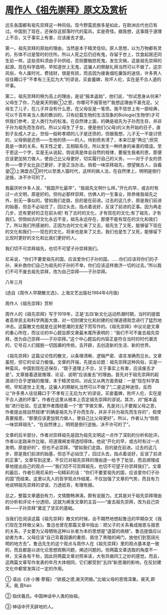 # [周作人《祖先崇拜》原文及赏析](https://www.vrrw.net/wx/9204.html)

远东各国都有祖先崇拜这一种风俗。现今野蛮民族多是如此，在欧洲古代也已有过。中国到了现在，还保存这部落时代的蛮风，实是奇怪。据我想，这事既于道理上不合，又于事实上有害，应该废去才是。

第一，祖先崇拜的原始的理由，当然是本于精灵信仰。原人思想，以为万物都有灵的，形体不过是暂时的住所。所以人死之后仍旧有鬼，存留于世上，饮食起居还同生前一样。这些资料须由子孙供给，否则要触怒死鬼，发生灾祸，这是祖先崇拜的起源。现在科学昌明，早知道世上无鬼，这骗人的祭献礼拜当然可以不做了。这宗风俗，令人废时光，费钱财，很是有损，而且因为接香烟吃羹饭的迷信，许多男人往往藉口于“不孝有三无后为大”的谬说，买妾蓄婢，败坏人伦，实在是不合人道的坏事。



第二，祖先崇拜的稍为高上的理由，是说“报本返始”，他们说，“你试思身从何来? 父母生了你，乃是昊天罔极①之恩，你哪可不报答他?”我想这理由不甚充足。父母生了儿子，在儿子并没有什么恩，在父母反是一笔债。我不信世上有一部经典，可以千百年来当人类的教训的，只有纪载生物的生活现象的Biologie(生物学)才可供我们参考，定人类行为的标准。在自然律上面，的确是祖先为子孙而生存，并非子孙为祖先而生存的。所以父母生了子女，便是他们(父母)的义务开始的日子，直到子女成人才止。世俗一般称孝顺的儿子是还债的，但据我想，儿子无一不是讨债的，父母倒是还债——生他的债——的人。待到债务清了，本来已是“两讫”;但究竟是一体的关系，有天性之爱，互相联系住，所以发生一种终身的亲善的情谊。至于恩这一个字，实是无从说起，倘说真是体会自然的规律，要报生我者的恩，那便应该更加努力做人，使自己比父母更好，切实履行自己的义务，——对于子女的债务——使子女比自己更好，才是正当办法。倘若一味崇拜祖先，想望做古人，自羲皇②上溯盘古③时代以至类人猿时代，这样的做人法，在自然律上，明明是倒行逆施，决不许可的了。

我最厌听许多人说，“我国开化最早”，“我祖先文明什么样。”开化的早，或古时有过一点文明，原是好的。但何必那样崇拜，仿佛人的一生事业，除恭维我祖先之外，别无一事似的。譬如我们走路，目的是在前进。过去的这几步，原是我们前进的始基，但总不必站住了，回过头去，指点着说好，反误了前进的正事。因为再走几步，还有更好的正在前头呢! 有了古时的文化，才有现在的文化;有了祖先，才有我们。但倘如古时文化永远不变，祖先永远存在，那便不能有现在的文化和我们了。所以我们所感谢的，正因为古时文化来了又去，祖先生了又死，能够留下现在的文化和我们——现在的文化，将来也是来了又去，我们也是生了又死，能够留下比现时更好的文化和比我们更好的人。

我们切不可崇拜祖先，也切不可望子孙崇拜我们。

尼采说，“你们不要爱祖先的国，应该爱你们子孙的国。……你们应该将你们的子孙，来补救你们自己为祖先的子孙的不幸。你们应该这样救济一切的过去。”所以我们不可不废去祖先崇拜，改为自己崇拜——子孙崇拜。

八年三月

(选自《周作人早期散文选》，上海文艺出版社1984年4月版)

周作人《祖先崇拜》赏析

周作人的《祖先崇拜》写于1919年，正是‘五四’新文化运动热潮时期，当时的提倡者高举民主和科学两面大旗，对一切封建文化和封建的伦理道德观念进行了猛烈地冲击。这篇散文也就是在这种思潮的支配下而写作的。《祖先崇拜》中议论是文章的重心所在，而议论的中心题旨即文章最末尾所表明的：“我们不可不废去祖先崇拜，改为自己崇拜——子孙崇拜。”这个中心题旨的内容正是符合当时的时代潮流的，它号召人们摆脱一切因袭的传统，去开辟，去创造新的生活、新的世界。

《祖先崇拜》这篇议论性的散文，以条理清晰、逻辑严密、语言准确而见长。文章虽短，但它的论证力极强。文章的开端，先提出论题：祖先崇拜这种风俗，实是一种蛮风，中国到现在还保存，“既于道理上不合，又于事实上有害，应该废去才是”。文章接着逐层推理、论证、说明“应该废去”的理由。首先对于祖先崇拜的起源进行合乎逻辑的推理，本于精灵信仰。对此又从两方面责疑：一是“现在科学昌明，早知道世上无鬼，这骗人的祭献礼当然可以不做了”;二是这种迷信，反而让“许多男人往往藉口于‘不孝有三无后为大’的谬说，买妾蓄婢，败坏人伦，实在是不合人道的坏事”。作者在这里从根本上否定祖先崇拜的谬说。其次，对“报本返始”进行批驳。在这里作者围绕着一个“恩”字做文章。先是对儿子要报父母之恩，作者提出按自然规律“的确是祖先为子孙而生存，并非子孙为祖先而生存的”，假使真要报恩，“那便应该更加努力做人，使自己比父母更好”。所以，作者认为“倘若一味崇拜祖先”，“在自然律上，明明是倒行逆施，决不许可的了”。

文章的后半部分，作者对崇拜祖先是因为祖先文明这一点作了深刻的分析和批评。作者以走路来作比喻，将道理阐发得透彻得体。他说“开化的早，或古时有过一点发明，原是好的”，但也不必崇拜，“譬如我们走路，目的是在前进。过去的这几步，原是我们前进的始基，但总不必站住了，回过头去，指点着说好，反误了前进的正事”。文章写到这里，不仅已对祖先崇拜的理由逐一给予了批驳，而且顺理成章地提出自己的观点——“我们切不可崇拜祖先，也切不可望子孙崇拜我们”。文章的最后，作者引用尼采的一句精彩的话：“你们不要爱祖先的国，应该爱你们子孙的国”而结束。这里以先人的哲学观点作结尾，不仅加强了文章的气势，而且有力地说明祖先崇拜的谬误，力透纸背，有理有据。

总之，整篇文章遒劲有力，文情酣畅淋漓，颇有说服力。尤其是对于祖先崇拜理由的分析和评论十分透彻，这就为阐发文章的主旨——“废去祖先崇拜，改为自己崇拜——子孙崇拜”奠定了坚实的基础。

当我们在阅读这篇《祖先崇拜》散文的时候，会不期然地想起鲁迅的早期杂文《我们现在怎样做父亲》。鲁迅也曾在那篇文章中指出：把父子的关系看成施恩与报恩的关系，子女要为父母牺牲这种以长者为本的思想是“退婴的病根”。鲁迅提倡应以幼者为本，父母应该“自己背着因袭的重担、肩住了黑暗的闸门，放他们到宽阔光明的地方去”。鲁迅先生的这个观点与周作人在《祖先崇拜》里的观点基本是一致的，而且都是以进化论思想观察问题，阐述问题的。但两篇文章选取的角度不一样，文采各有千秋，因此将两篇文章对照来读，大有异曲同工之妙的感觉。而且，这两篇文章写作发表的年月大体相同，它们都受到“五四”新思潮的影响，在反封建文化中都曾发挥过一定的作用。

① 语出《诗·小雅·蓼莪》:“欲报之德,昊天罔极。”比喻父母的恩情深重。昊天,即天。昊,音hao

② 指伏羲氏。中国神话中人类的始祖。

③ 神话中开天辟地的人。

